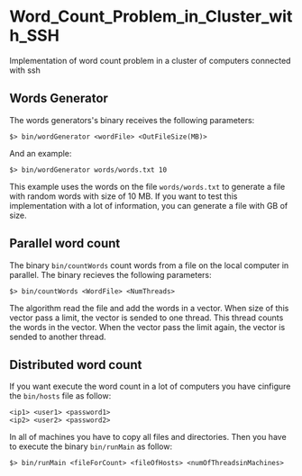 # Word_Count_Problem_in_Cluster_with_SSH

Implementation of word count problem in a cluster of computers connected with ssh

## Words Generator

The words generators's binary receives the following parameters:

```
$> bin/wordGenerator <wordFile> <OutFileSize(MB)>
```

And an example:

```
$> bin/wordGenerator words/words.txt 10
```

This example uses the words on the file `words/words.txt` to generate a file with random words with size of 10 MB. If you want to test this implementation with a lot of information, you can generate a file with GB of size.

## Parallel word count

The binary `bin/countWords` count words from a file on the local computer in parallel. The binary recieves the following parameters:

```
$> bin/countWords <WordFile> <NumThreads>
```

The algorithm read the file and add the words in a vector. When size of this vector pass a limit, the vector is sended to one thread. This thread counts the words in the vector. When the vector pass the limit again, the vector is sended to another thread.

## Distributed word count

If you want execute the word count in a lot of computers you have cinfigure the `bin/hosts` file as follow:

```
<ip1> <user1> <password1>
<ip2> <user2> <password2>
```

In all of machines you have to copy all files and directories. Then you have to execute the binary `bin/runMain` as follow:

```
$> bin/runMain <fileForCount> <fileOfHosts> <numOfThreadsinMachines>
```




